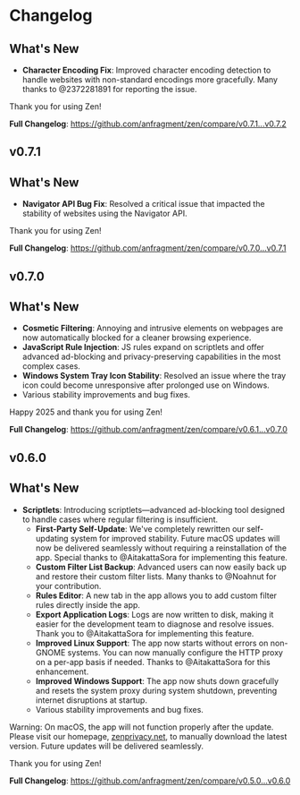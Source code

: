# Changelog

## What's New

- **Character Encoding Fix**: Improved character encoding detection to handle websites with non-standard encodings more gracefully. Many thanks to @2372281891 for reporting the issue.

Thank you for using Zen!

**Full Changelog**: <https://github.com/anfragment/zen/compare/v0.7.1...v0.7.2>

## v0.7.1

## What's New

- **Navigator API Bug Fix**: Resolved a critical issue that impacted the stability of websites using the Navigator API.

Thank you for using Zen!

**Full Changelog**: <https://github.com/anfragment/zen/compare/v0.7.0...v0.7.1>

## v0.7.0

## What's New

- **Cosmetic Filtering**: Annoying and intrusive elements on webpages are now automatically blocked for a cleaner browsing experience.
- **JavaScript Rule Injection**: JS rules expand on scriptlets and offer advanced ad-blocking and privacy-preserving capabilities in the most complex cases.
- **Windows System Tray Icon Stability**: Resolved an issue where the tray icon could become unresponsive after prolonged use on Windows.
- Various stability improvements and bug fixes.

Happy 2025 and thank you for using Zen!

**Full Changelog**: <https://github.com/anfragment/zen/compare/v0.6.1...v0.7.0>

## v0.6.0

## What's New

- **Scriptlets**: Introducing scriptlets—advanced ad-blocking tool designed to handle cases where regular filtering is insufficient.
  - **First-Party Self-Update**: We've completely rewritten our self-updating system for improved stability. Future macOS updates will now be delivered seamlessly without requiring a reinstallation of the app. Special thanks to @AitakattaSora for implementing this feature.
  - **Custom Filter List Backup**: Advanced users can now easily back up and restore their custom filter lists. Many thanks to @Noahnut for your contribution.
  - **Rules Editor**: A new tab in the app allows you to add custom filter rules directly inside the app.
  - **Export Application Logs**: Logs are now written to disk, making it easier for the development team to diagnose and resolve issues. Thank you to @AitakattaSora for implementing this feature.
  - **Improved Linux Support**: The app now starts without errors on non-GNOME systems. You can now manually configure the HTTP proxy on a per-app basis if needed. Thanks to @AitakattaSora for this enhancement.
  - **Improved Windows Support**: The app now shuts down gracefully and resets the system proxy during system shutdown, preventing internet disruptions at startup.
  - Various stability improvements and bug fixes.
  
Warning: On macOS, the app will not function properly after the update. Please visit our homepage, [zenprivacy.net](https://zenprivacy.net), to manually download the latest version. Future updates will be delivered seamlessly.

Thank you for using Zen!

**Full Changelog**: <https://github.com/anfragment/zen/compare/v0.5.0...v0.6.0>
